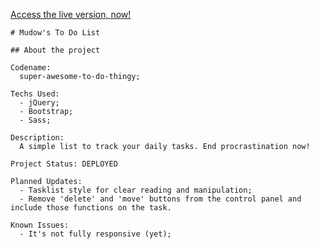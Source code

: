 [Access the live version, now!](https://mudows.github.io/trybe-projects-showcase/todo-list/)
```
# Mudow's To Do List

## About the project

Codename:
  super-awesome-to-do-thingy;

Techs Used:
  - jQuery;
  - Bootstrap;
  - Sass;

Description:
  A simple list to track your daily tasks. End procrastination now!

Project Status: DEPLOYED

Planned Updates:
  - Tasklist style for clear reading and manipulation;
  - Remove 'delete' and 'move' buttons from the control panel and include those functions on the task.

Known Issues:
  - It's not fully responsive (yet);

```